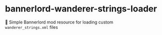 # bannerlord-wanderer-strings-loader
📜 Simple Bannerlord mod resource for loading custom `wanderer_strings.xml` files
